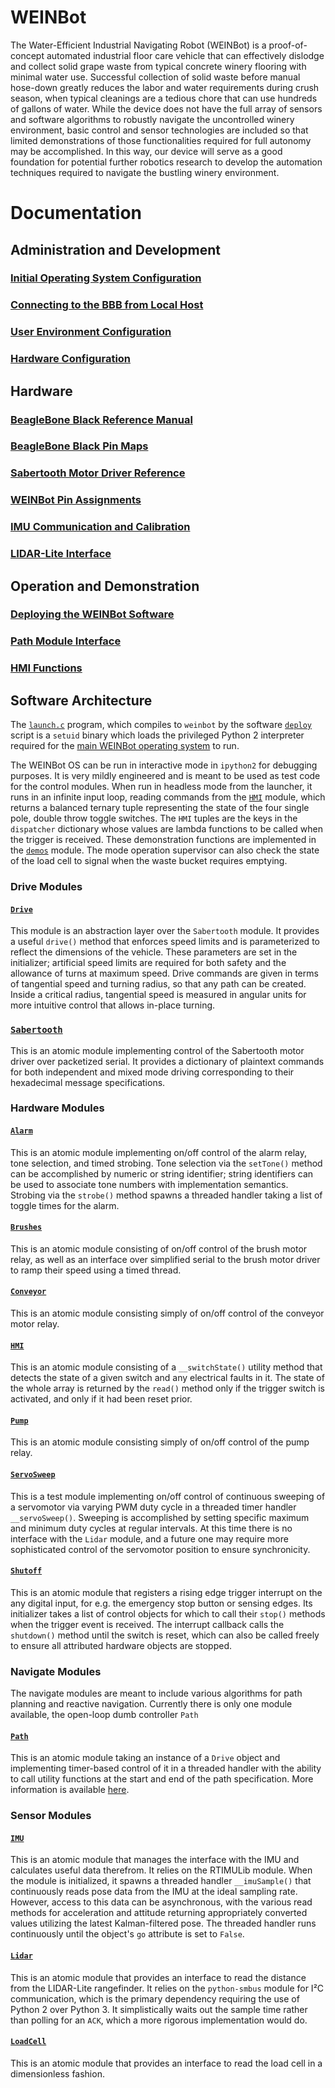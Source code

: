 # WEINBot
The Water-Efficient Industrial Navigating Robot (WEINBot) is a proof-of-concept automated industrial floor care vehicle that can effectively dislodge and collect solid grape waste from typical concrete winery flooring with minimal water use.
Successful collection of solid waste before manual hose-down greatly reduces the labor and water requirements during crush season, when typical cleanings are a tedious chore that can use hundreds of gallons of water.
While the device does not have the full array of sensors and software algorithms to robustly navigate the uncontrolled winery environment, basic control and sensor technologies are included so that limited demonstrations of those functionalities required for full autonomy may be accomplished.
In this way, our device will serve as a good foundation for potential further robotics research to develop the automation techniques required to navigate the bustling winery environment.

# Documentation
## Administration and Development
### [Initial Operating System Configuration](docs/os_config.md)
### [Connecting to the BBB from Local Host](docs/connecting.md)
### [User Environment Configuration](docs/user_config.md)
### [Hardware Configuration](docs/hardware_config.md)

## Hardware
### [BeagleBone Black Reference Manual](docs/BBB_SRM.pdf)
### [BeagleBone Black Pin Maps](docs/pinmaps.md)
### [Sabertooth Motor Driver Reference](docs/Sabertooth2x60.pdf)
### [WEINBot Pin Assignments](docs/pinout.md)
### [IMU Communication and Calibration](docs/imu.md)
### [LIDAR-Lite Interface](docs/lidar.md)

## Operation and Demonstration
### [Deploying the WEINBot Software](docs/deploy.md)
### [Path Module Interface](docs/path.md)
### [HMI Functions](docs/demos.md)

## Software Architecture
The [`launch.c`](src/launch.c) program, which compiles to `weinbot` by the software [`deploy`](bin/deploy) script is a `setuid` binary which loads the privileged Python 2 interpreter required for the [main WEINBot operating system](src/weinbot.py) to run.

The WEINBot OS can be run in interactive mode in `ipython2` for debugging purposes.
It is very mildly engineered and is meant to be used as test code for the control modules.
When run in headless mode from the launcher, it runs in an infinite input loop, reading commands from the [`HMI`](src/Hardware/HMI.py) module, which returns a balanced ternary tuple representing the state of the four single pole, double throw toggle switches.
The `HMI` tuples are the keys in the `dispatcher` dictionary whose values are lambda functions to be called when the trigger is received.
These demonstration functions are implemented in the [`demos`](src/demos.py) module.
The mode operation supervisor can also check the state of the load cell to signal when the waste bucket requires emptying.

### Drive Modules
#### [`Drive`](src/Drive/Drive.py)
This module is an abstraction layer over the `Sabertooth` module.
It provides a useful `drive()` method that enforces speed limits and is parameterized to reflect the dimensions of the vehicle.
These parameters are set in the initializer; artificial speed limits are required for both safety and the allowance of turns at maximum speed.
Drive commands are given in terms of tangential speed and turning radius, so that any path can be created.
Inside a critical radius, tangential speed is measured in angular units for more intuitive control that allows in-place turning.

### [`Sabertooth`](src/Drive/Sabertooth/Sabertooth.py)
This is an atomic module implementing control of the Sabertooth motor driver over packetized serial.
It provides a dictionary of plaintext commands for both independent and mixed mode driving corresponding to their hexadecimal message specifications.

### Hardware Modules
#### [`Alarm`](src/Hardware/Alarm.py)
This is an atomic module implementing on/off control of the alarm relay, tone selection, and timed strobing.
Tone selection via the `setTone()` method can be accomplished by numeric or string identifier; string identifiers can be used to associate tone numbers with implementation semantics.
Strobing via the `strobe()` method spawns a threaded handler taking a list of toggle times for the alarm.

#### [`Brushes`](src/Hardware/Brushes.py)
This is an atomic module consisting of on/off control of the brush motor relay, as well as an interface over simplified serial to the brush motor driver to ramp their speed using a timed thread.

#### [`Conveyor`](src/Hardware/Conveyor.py)
This is an atomic module consisting simply of on/off control of the conveyor motor relay.

#### [`HMI`](src/Hardware/HMI.py)
This is an atomic module consisting of a `__switchState()` utility method that detects the state of a given switch and any electrical faults in it.
The state of the whole array is returned by the `read()` method only if the trigger switch is activated, and only if it had been reset prior.

#### [`Pump`](src/Hardware/Pump.py)
This is an atomic module consisting simply of on/off control of the pump relay.

#### [`ServoSweep`](src/Hardware/ServoSweep.py)
This is a test module implementing on/off control of continuous sweeping of a servomotor via varying PWM duty cycle in a threaded timer handler `__servoSweep()`.
Sweeping is accomplished by setting specific maximum and minimum duty cycles at regular intervals.
At this time there is no interface with the `Lidar` module, and a future one may require more sophisticated control of the servomotor position to ensure synchronicity.

#### [`Shutoff`](src/Hardware/Shutoff.py)
This is an atomic module that registers a rising edge trigger interrupt on the any digital input, for e.g. the emergency stop button or sensing edges.
Its initializer takes a list of control objects for which to call their `stop()` methods when the trigger event is received.
The interrupt callback calls the `shutdown()` method until the switch is reset, which can also be called freely to ensure all attributed hardware objects are stopped.

### Navigate Modules
The navigate modules are meant to include various algorithms for path planning and reactive navigation.
Currently there is only one module available, the open-loop dumb controller `Path`

#### [`Path`](src/Navigate/Path/Path.py)
This is an atomic module taking an instance of a `Drive` object and implementing timer-based control of it in a threaded handler with the ability to call utility functions at the start and end of the path specification.
More information is available [here](docs/path.md).

### Sensor Modules
#### [`IMU`](src/Sensors/IMU.py)
This is an atomic module that manages the interface with the IMU and calculates useful data therefrom.
It relies on the RTIMULib module.
When the module is initialized, it spawns a threaded handler `__imuSample()` that continuously reads pose data from the IMU at the ideal sampling rate.
However, access to this data can be asynchronous, with the various read methods for acceleration and attitude returning appropriately converted values utilizing the latest Kalman-filtered pose.
The threaded handler runs continuously until the object's `go` attribute is set to `False`.

#### [`Lidar`](src/Sensors/Lidar.py)
This is an atomic module that provides an interface to read the distance from the LIDAR-Lite rangefinder.
It relies on the `python-smbus` module for I²C communication, which is the primary dependency requiring the use of Python 2 over Python 3.
It simplistically waits out the sample time rather than polling for an `ACK`, which a more rigorous implementation would do.

#### [`LoadCell`](src/Sensors/LoadCell.py)
This is an atomic module that provides an interface to read the load cell in a dimensionless fashion.
